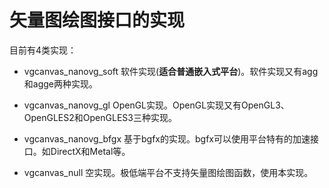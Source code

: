 # 矢量图绘图接口的实现

目前有4类实现：

* vgcanvas\_nanovg\_soft 软件实现(**适合普通嵌入式平台**)。软件实现又有agg和agge两种实现。

* vgcanvas\_nanovg\_gl OpenGL实现。OpenGL实现又有OpenGL3、OpenGLES2和OpenGLES3三种实现。

* vgcanvas\_nanovg\_bfgx 基于bgfx的实现。bgfx可以使用平台特有的加速接口。如DirectX和Metal等。

* vgcanvas\_null 空实现。极低端平台不支持矢量图绘图函数，使用本实现。

